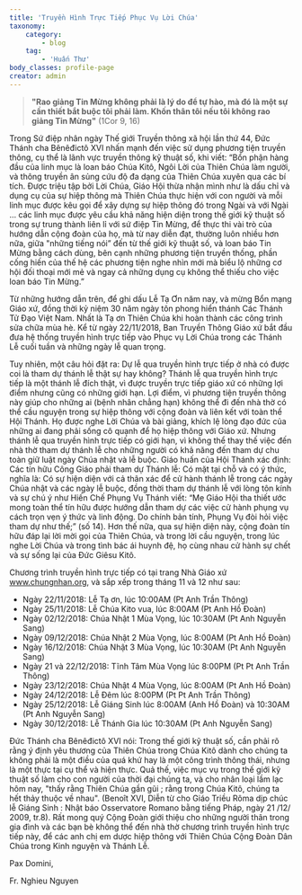 ```yaml
---
title: 'Truyền Hình Trực Tiếp Phục Vụ Lời Chúa'
taxonomy:
    category:
        - blog
    tag:
        - 'Huấn Thư'
body_classes: profile-page
creator: admin
---
```


> **"Rao giảng Tin Mừng không phải là lý do để tự hào, mà đó là một sự cần thiết bắt buộc tôi phải làm. Khốn thân tôi nếu tôi không rao giảng Tin Mừng"** (1Cor 9, 16)

Trong Sứ điệp nhân ngày Thế giới Truyền thông xã hội lần thứ 44, Đức Thánh cha Bênêđictô XVI nhấn mạnh đến việc sử dụng phương tiện truyền thông, cụ thể là lãnh vực truyền thông kỹ thuật số, khi viết:  “Bổn phận hàng đầu của linh mục là loan báo Chúa Kitô, Ngôi Lời của Thiên Chúa làm người, và thông truyền ân sủng cứu độ đa dạng của Thiên Chúa xuyên qua các bí tích. Được triệu tập bởi Lời Chúa, Giáo Hội thừa nhận mình như là dấu chỉ và dụng cụ của sự hiệp thông mà Thiên Chúa thực hiện với con người và mỗi linh mục được kêu gọi để xây dựng sự hiệp thông đó trong Ngài và với Ngài  … các linh mục được yêu cầu khả năng hiện diện trong thế giới kỹ thuật số trong sự trung thành liên lỉ với sứ điệp Tin Mừng, để thực thi vài trò của hướng dẫn cộng đoàn của họ, mà từ nay diễn đạt, thường luôn nhiều hơn nữa, giữa "những tiếng nói” đến từ thế giới kỹ thuật số, và loan báo Tin Mừng bằng cách dùng, bên cạnh những phương tiện truyền thống, phần cống hiến của thế hệ các phương tiện nghe nhìn mới mà biểu lộ những cơ hội đối thoại mới mẻ và ngay cả những dụng cụ không thể thiếu cho việc loan báo Tin Mừng.”

Từ những hướng dẫn trên, để ghi dấu Lễ Tạ Ơn năm nay, và mừng Bổn mạng Giáo xứ, đồng thời kỷ niệm 30 năm ngày tôn phong hiển thánh Các Thánh Tử Đạo Việt Nam. Nhất là Tạ ơn Thiên Chúa khi hoàn thành các công trình sửa chữa mùa hè. Kể từ ngày 22/11/2018, Ban Truyền Thông Giáo xứ bắt đầu đưa hệ thống truyền hình trực tiếp vào Phục vụ Lời Chúa trong các Thánh Lễ cuối tuần và những ngày lễ quan trọng. 

Tuy nhiên, một câu hỏi đặt ra: Dự lễ qua truyền hình trực tiếp ở nhà có được coi là tham dự thánh lễ thật sự hay không? Thánh lễ qua truyền hình trực tiếp là một thánh lễ đích thật, vì được truyền trực tiếp giáo xứ có những lợi điểm nhưng cũng có những giới hạn. Lợi điểm, vì phương tiện truyền thông này giúp cho những ai (bệnh nhân chẳng hạn) không thể đi đến nhà thờ có thể cầu nguyện trong sự hiệp thông với cộng đoàn và liên kết với toàn thể Hội Thánh. Họ được nghe Lời Chúa và bài giảng, khích lệ lòng đạo đức của những ai đang phải sống cô quạnh để họ hiệp thông với Giáo xứ. Nhưng thánh lễ qua truyền hình trực tiếp có giới hạn, vì không thể thay thế việc đến nhà thờ tham dự thánh lễ cho những người có khả năng đến tham dự chu toàn  giữ luật ngày Chúa nhật và lễ buộc. Giáo huấn của Hội Thánh xác định: Các tín hữu Công Giáo phải tham dự Thánh lễ: Có mặt tại chỗ và có ý thức, nghĩa là: Có sự hiện diện với cả thân xác để cử hành thánh lễ trong các ngày Chúa nhật và các ngày lễ buộc, đồng thời tham dự thánh lễ với lòng tôn kính và sự chú ý như Hiến Chế Phụng Vụ Thánh viết: “Mẹ Giáo Hội tha thiết ước mong toàn thể tín hữu được hướng dẫn tham dự các việc cử hành phụng vụ cách trọn vẹn ý thức và linh động. Do chính bản tính, Phụng Vụ đòi hỏi việc tham dự như thế;” (số 14). Hơn thế nữa, qua sự hiện diện này, cộng đoàn tín hữu đáp lại lời mời gọi của Thiên Chúa, và trong lời cầu nguyện, trong lúc nghe Lời Chúa và trong tình bác ái huynh đệ, họ cùng nhau cử hành sự chết và sự sống lại của Đức Giêsu Kitô.

Chương trình truyền hình trực tiếp có tại trang Nhà Giáo xứ www.chungnhan.org, và sắp xếp trong tháng 11 và 12 như sau:
 
* Ngày 22/11/2018: Lễ Tạ ơn, lúc 10:00AM (Pt Anh Trần Thông)
* Ngày 25/11/2018: Lễ Chúa Kito vua, lúc 8:00AM (Pt Anh Hồ Đoàn)
* Ngày 02/12/2018: Chúa Nhật 1 Mùa Vọng, lúc 10:30AM (Pt Anh Nguyễn Sang)
* Ngày 09/12/2018: Chúa Nhật 2 Mùa Vọng, lúc 8:00AM (Pt Anh Hồ Đoàn)
* Ngày 16/12/2018: Chúa Nhật 3 Mùa Vọng, lúc 10:30AM (Pt Anh Nguyễn Sang)
* Ngày 21 và 22/12/2018: Tĩnh Tâm Mùa Vọng lúc 8:00PM (Pt Pt Anh Trần Thông)
* Ngày 23/12/2018: Chúa Nhật 4 Mùa Vọng, lúc 8:00AM (Pt Anh Hồ Đoàn)
* Ngày 24/12/2018: Lễ Đêm lúc 8:00PM (Pt Pt Anh Trần Thông)
* Ngày 25/12/2018: Lễ Giáng Sinh lúc 8:00AM (Anh Hồ Đoàn) và 10:30AM (Pt Anh Nguyễn Sang)
* Ngày 30/12/2018: Lễ Thánh Gia lúc 10:30AM (Pt Anh Nguyễn Sang)

Đức Thánh cha Bênêđictô XVI nói: Trong thế giới kỹ thuật số, cần phải rõ rằng ý định yêu thương của Thiên Chúa trong Chúa Kitô dành cho chúng ta không phải là một điều của quá khứ hay là một công trình thông thái, nhưng là một thực tại cụ thể và hiện thực. Quả thế, việc mục vụ trong thế giới kỹ thuật số làm cho con người của thời đại chúng ta, và cho nhân loại lầm lạc hôm nay, "thấy rằng Thiên Chúa gần gũi ; rằng trong Chúa Kitô, chúng ta hết thảy thuộc về nhau". (Benoît XVI, Diễn từ cho Giáo Triều Rôma dịp chúc lễ Giáng Sinh : Nhật báo Osservatore Romano bằng tiếng Pháp, ngày 21 /12/ 2009, tr.8). Rất mong quý Cộng Đoàn giới thiệu cho những người thân trong gia đình và các bạn bè không thể đến nhà thờ chương trình truyền hình trực tiếp này, để các anh chị em dược hiệp thông với Thiên Chúa Cộng Đoàn Dân Chúa trong Kinh nguyện và Thánh Lễ.


Pax Domini,

Fr. Nghieu Nguyen
